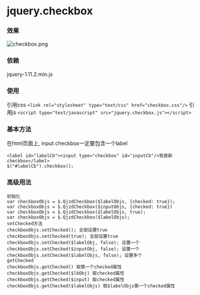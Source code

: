 # jquery.checkbox
### 效果
 ![checkbox.png](http://qjzd.qiniudn.com/Fk-9njI6XnbWfkq5PoQkxm812IFm)
### 依赖
jquery-1.11.2.min.js
### 使用
引用css
```<link rel="stylesheet" type="text/css" href="checkbox.css"/>```
引用js
```<script type="text/javascript" src="jquery.checkbox.js"></script>```
### 基本方法
在html页面上, input checkbox一定要包含一个label
```
<label id="labelCb"><input type="checkbox" id="inputCb"/>我是新checkbox</label>
$("#labelCb").checkbox();
```
### 高级用法
```
初始化
var checkboxObjs = $.QjzdCheckbox($labelObjs, {checked: true});
var checkboxObjs = $.QjzdCheckbox($inputObjs, {checked: true})
var checkboxObjs = $.QjzdCheckbox($labelObjs, true);
var checkboxObjs = $.QjzdCheckbox($labelObjs);
setChecked方法
checkboxObjs.setChecked(); 全部设置true
checkboxObjs.setChecked(true); 全部设置true
checkboxObjs.setChecked($labelObj, false); 设置一个
checkboxObjs.setChecked($inputObj, false); 设置一个
checkboxObjs.setChecked($labelObjs, false); 设置多个
getChecked
checkboxObjs.getChecked() 取第一个checked属性
checkboxObjs.getChecked($lbObj) 取checked属性
checkboxObjs.getChecked($input) 取checked属性
checkboxObjs.getChecked($labelObjs) 取$labelObjs第一个checked属性
```
